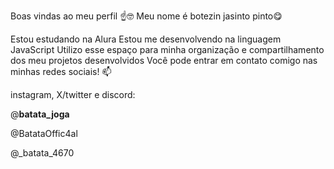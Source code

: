 Boas vindas ao meu perfil ☝️🤓
Meu nome é botezin jasinto pinto😋

Estou estudando na Alura
Estou me desenvolvendo na linguagem JavaScript
Utilizo esse espaço para minha organização e compartilhamento dos meu projetos desenvolvidos
Você pode entrar em contato comigo nas minhas redes sociais! 📫

instagram, X/twitter e discord:

@__batata_joga__

@BatataOffic4al

@_batata_4670
